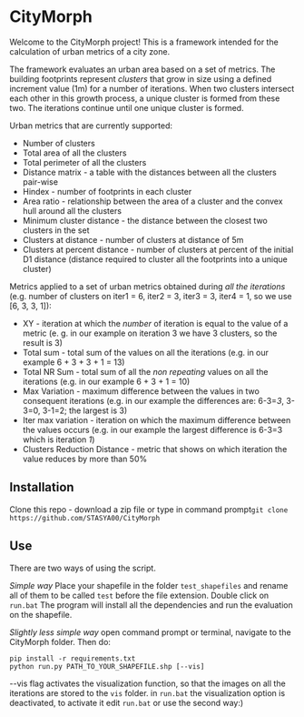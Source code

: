 # CityMorph

Welcome to the CityMorph project! This is a framework intended for the calculation of urban metrics of a city zone.

The framework evaluates an urban area based on a set of metrics. The building footprints represent *clusters* that grow in size using a defined increment value (1m) for a number of iterations. When two clusters intersect each other in this growth process, a unique cluster is formed from these two. The iterations continue until one unique cluster is formed.

Urban metrics that are currently supported:

* Number of clusters
* Total area of all the clusters
* Total perimeter of all the clusters
* Distance matrix - a table with the distances between all the clusters pair-wise
* Hindex - number of footprints in each cluster
* Area ratio - relationship between the area of a cluster and the convex hull around all the clusters
* Minimum cluster distance - the distance between the closest two clusters in the set
* Clusters at distance - number of clusters at distance of 5m
* Clusters at percent distance - number of clusters at percent of the initial D1 distance (distance required to cluster all the footprints into a unique cluster)

Metrics applied to a set of urban metrics obtained during *all the iterations* (e.g. number of clusters on iter1 = 6, iter2 = 3, iter3 = 3, iter4 = 1, so we use [6, 3, 3, 1]):

* XY - iteration at which the _number_ of iteration is equal to the value of a metric (e. g. in our example on iteration 3 we have 3 clusters, so the result is 3)
* Total sum - total sum of the values on all the iterations (e.g. in our example 6 + 3 + 3 + 1 = 13)
* Total NR Sum - total sum of all the _non repeating_ values on all the iterations (e.g. in our example 6 + 3 + 1 = 10)
* Max Variation - maximum difference between the values in two consequent iterations (e.g. in our example the differences are: 6-3=*3*, 3-3=0, 3-1=2; the largest is 3)
* Iter max variation - iteration on which the maximum difference between the values occurs (e.g. in our example the largest difference is 6-3=3 which is iteration *1*)
* Clusters Reduction Distance - metric that shows on which iteration the value reduces by more than 50%

## Installation

Clone this repo - download a zip file or type in command prompt```git clone https://github.com/STASYA00/CityMorph```

## Use

There are two ways of using the script. 

*Simple way* Place your shapefile in the folder ```test_shapefiles``` and rename all of them to be called ```test``` before the file extension. Double click on ```run.bat``` The program will install all the dependencies and run the evaluation on the shapefile.

*Slightly less simple way* open command prompt or terminal, navigate to the CityMorph folder. Then do:

```
pip install -r requirements.txt
python run.py PATH_TO_YOUR_SHAPEFILE.shp [--vis]
```

--vis flag activates the visualization function, so that the images on all the iterations are stored to the ```vis``` folder.
in ```run.bat``` the visualization option is deactivated, to activate it edit ```run.bat``` or use the second way:)
